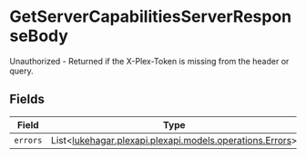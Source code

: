 # GetServerCapabilitiesServerResponseBody

Unauthorized - Returned if the X-Plex-Token is missing from the header or query.


## Fields

| Field                                                                                         | Type                                                                                          | Required                                                                                      | Description                                                                                   |
| --------------------------------------------------------------------------------------------- | --------------------------------------------------------------------------------------------- | --------------------------------------------------------------------------------------------- | --------------------------------------------------------------------------------------------- |
| `errors`                                                                                      | List<[lukehagar.plexapi.plexapi.models.operations.Errors](../../models/operations/Errors.md)> | :heavy_minus_sign:                                                                            | N/A                                                                                           |